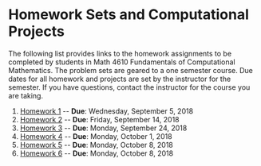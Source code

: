 # Homework Sets and Computational Projects

The following list provides links to the homework assignments to be completed by students in Math 4610 Fundamentals of
Computational Mathematics. The problem sets are geared to a one semester course. Due dates for all homework and projects are
set by the instructor for the semester. If you have questions, contact the instructor for the course you are taking.

1. [Homework 1](https://jvkoebbe.github.io/math4610/homework/homework1) -- **Due**: Wednesday, September 5, 2018
2. [Homework 2](https://jvkoebbe.github.io/math4610/homework/homework2) -- **Due**: Friday, September 14, 2018
3. [Homework 3](https://jvkoebbe.github.io/math4610/homework/homework3) -- **Due**: Monday, September 24, 2018
4. [Homework 4](https://jvkoebbe.github.io/math4610/homework/homework4) -- **Due**: Monday, October 1, 2018
5. [Homework 5](https://jvkoebbe.github.io/math4610/homework/homework5) -- **Due**: Monday, October 8, 2018
5. [Homework 6](https://jvkoebbe.github.io/math4610/homework/homework6) -- **Due**: Monday, October 8, 2018

